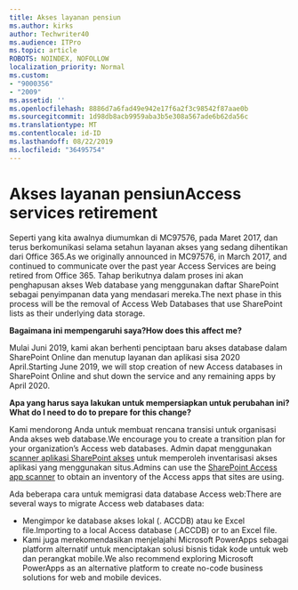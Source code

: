```yaml
---
title: Akses layanan pensiun
ms.author: kirks
author: Techwriter40
ms.audience: ITPro
ms.topic: article
ROBOTS: NOINDEX, NOFOLLOW
localization_priority: Normal
ms.custom:
- "9000356"
- "2009"
ms.assetid: ''
ms.openlocfilehash: 8886d7a6fad49e942e17f6a2f3c98542f87aae0b
ms.sourcegitcommit: 1d98db8acb9959aba3b5e308a567ade6b62da56c
ms.translationtype: MT
ms.contentlocale: id-ID
ms.lasthandoff: 08/22/2019
ms.locfileid: "36495754"
---
```

# <a name="access-services-retirement"></a><span data-ttu-id="6578e-102">Akses layanan pensiun</span><span class="sxs-lookup"><span data-stu-id="6578e-102">Access services retirement</span></span>

<span data-ttu-id="6578e-103">Seperti yang kita awalnya diumumkan di MC97576, pada Maret 2017, dan terus berkomunikasi selama setahun layanan akses yang sedang dihentikan dari Office 365.</span><span class="sxs-lookup"><span data-stu-id="6578e-103">As we originally announced in MC97576, in March 2017, and continued to communicate over the past year Access Services are being retired from Office 365.</span></span> <span data-ttu-id="6578e-104">Tahap berikutnya dalam proses ini akan penghapusan akses Web database yang menggunakan daftar SharePoint sebagai penyimpanan data yang mendasari mereka.</span><span class="sxs-lookup"><span data-stu-id="6578e-104">The next phase in this process will be the removal of Access Web Databases that use SharePoint lists as their underlying data storage.</span></span>

<span data-ttu-id="6578e-105">**Bagaimana ini mempengaruhi saya?**</span><span class="sxs-lookup"><span data-stu-id="6578e-105">**How does this affect me?**</span></span>

<span data-ttu-id="6578e-106">Mulai Juni 2019, kami akan berhenti penciptaan baru akses database dalam SharePoint Online dan menutup layanan dan aplikasi sisa 2020 April.</span><span class="sxs-lookup"><span data-stu-id="6578e-106">Starting June 2019, we will stop creation of new Access databases in SharePoint Online and shut down the service and any remaining apps by April 2020.</span></span>

<span data-ttu-id="6578e-107">**Apa yang harus saya lakukan untuk mempersiapkan untuk perubahan ini?**</span><span class="sxs-lookup"><span data-stu-id="6578e-107">**What do I need to do to prepare for this change?**</span></span>

<span data-ttu-id="6578e-108">Kami mendorong Anda untuk membuat rencana transisi untuk organisasi Anda akses web database.</span><span class="sxs-lookup"><span data-stu-id="6578e-108">We encourage you to create a transition plan for your organization’s Access web databases.</span></span> <span data-ttu-id="6578e-109">Admin dapat menggunakan [scanner aplikasi SharePoint akses](https://github.com/SharePoint/PnP-Tools/tree/master/Solutions/SharePoint.AccessApp.Scanner) untuk memperoleh inventarisasi akses aplikasi yang menggunakan situs.</span><span class="sxs-lookup"><span data-stu-id="6578e-109">Admins can use the [SharePoint Access app scanner](https://github.com/SharePoint/PnP-Tools/tree/master/Solutions/SharePoint.AccessApp.Scanner) to obtain an inventory of the Access apps that sites are using.</span></span>

<span data-ttu-id="6578e-110">Ada beberapa cara untuk memigrasi data database Access web:</span><span class="sxs-lookup"><span data-stu-id="6578e-110">There are several ways to migrate Access web databases data:</span></span>

- <span data-ttu-id="6578e-111">Mengimpor ke database akses lokal (. ACCDB) atau ke Excel file.</span><span class="sxs-lookup"><span data-stu-id="6578e-111">Importing to a local Access database (.ACCDB) or to an Excel file.</span></span>
- <span data-ttu-id="6578e-112">Kami juga merekomendasikan menjelajahi Microsoft PowerApps sebagai platform alternatif untuk menciptakan solusi bisnis tidak kode untuk web dan perangkat mobile.</span><span class="sxs-lookup"><span data-stu-id="6578e-112">We also recommend exploring Microsoft PowerApps as an alternative platform to create no-code business solutions for web and mobile devices.</span></span>